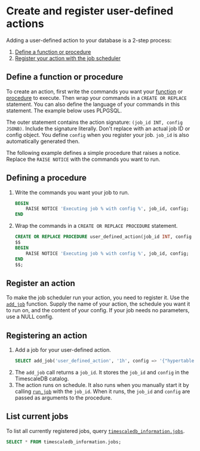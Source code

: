 # Create and register user-defined actions
Adding a user-defined action to your database is a 2-step process:
1.  [Define a function or procedure](#define-a-function-or-procedure)
1.  [Register your action with the job scheduler](#register-an-action)

## Define a function or procedure
To create an action, first write the commands you want your
[function][postgres-createfunction] or [procedure][postgres-createprocedure] to
execute. Then wrap your commands in a `CREATE OR REPLACE` statement. You can
also define the language of your commands in this statement. The example below
uses PLPGSQL.

The outer statement contains the action signature: `(job_id INT, config JSONB)`.
Include the signature literally. Don't replace with an actual job ID or config
object. You define `config` when you register your job.  `job_id` is also
automatically generated then.

The following example defines a simple procedure that raises a notice. Replace
the `RAISE NOTICE` with the commands you want to run.

<procedure>

## Defining a procedure
1.  Write the commands you want your job to run.
    ```sql
    BEGIN
        RAISE NOTICE 'Executing job % with config %', job_id, config;
    END
    ```
2.  Wrap the commands in a `CREATE OR REPLACE PROCEDURE` statement. 
    ```sql
    CREATE OR REPLACE PROCEDURE user_defined_action(job_id INT, config JSONB) LANGUAGE PLPGSQL AS
    $$
    BEGIN
        RAISE NOTICE 'Executing job % with config %', job_id, config;
    END
    $$;

</procedure>

## Register an action
To make the job scheduler run your action, you need to register it. Use the
[`add_job`][api-add_job] function. Supply the name of your action, the schedule
you want it to run on, and the content of your config. If your job needs no
parameters, use a NULL config.

<procedure>

## Registering an action
1.  Add a job for your user-defined action.
    ```sql
    SELECT add_job('user_defined_action', '1h', config => '{"hypertable":"metr"}');
    ```
1.  The `add_job` call returns a `job_id`. It stores the `job_id` and `config`
    in the TimescaleDB catalog.
1.  The action runs on schedule. It also runs when you manually start it by
    calling [`run_job`][api-run_job] with the `job_id`. When it runs, the
    `job_id` and `config` are passed as arguments to the procedure.

</procedure>

## List current jobs
To list all currently registered jobs, query
[`timescaledb_information.jobs`][api-timescaledb_information-jobs].
```sql
SELECT * FROM timescaledb_information.jobs;
```

[api-add_job]: /api/:currentVersion:/actions/add_job
[api-alter_job]: /api/:currentVersion:/actions/alter_job
[api-run_job]: /api/:currentVersion:/actions/run_job
[api-timescaledb_information-jobs]: /api/:currentVersion:/informational-views/jobs/
[postgres-createfunction]: https://www.postgresql.org/docs/current/sql-createfunction.html
[postgres-createprocedure]: https://www.postgresql.org/docs/current/sql-createprocedure.html
